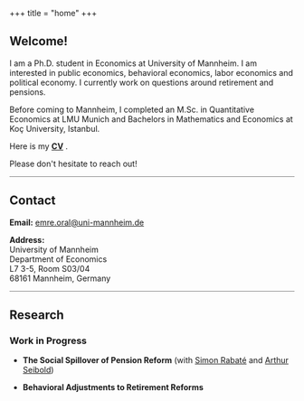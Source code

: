 +++
title = "home"
+++

<!-- Home Section -->
## Welcome!

I am a Ph.D. student in Economics at University of Mannheim. I am interested in public economics, behavioral economics, labor economics and political economy. I currently work on questions around retirement and pensions.

Before coming to Mannheim, I completed an M.Sc. in Quantitative Economics at LMU Munich and Bachelors in Mathematics and Economics at Koç University, Istanbul. 

Here is my  __[CV](/pdf/CV_EmreOral.pdf)__ .

Please don't hesitate to reach out!


<hr style="height:1px; border:none; background-color:gray;">



## Contact

**Email:** emre.oral@uni-mannheim.de

**Address:** \
University of Mannheim \
Department of Economics  \
L7 3-5, Room S03/04 \
68161 Mannheim, Germany


<hr style="height:1px; border:none; background-color:gray;">



<!-- Research Section -->
## Research

### Work in Progress 
- **The Social Spillover of Pension Reform** (with [Simon Rabaté](https://simonrabate.github.io) and [Arthur Seibold](https://www.arthurseibold.com))

- **Behavioral Adjustments to Retirement Reforms**






